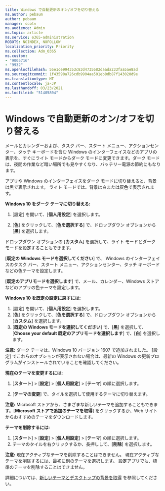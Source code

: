 ```yaml
---
title: Windows で自動更新のオン/オフを切り替える
ms.author: pebaum
author: pebaum
manager: scotv
ms.audience: Admin
ms.topic: article
ms.service: o365-administration
ROBOTS: NOINDEX, NOFOLLOW
localization_priority: Priority
ms.collection: Adm_O365
ms.custom:
- "9005716"
- "9932"
ms.openlocfilehash: 56e1ce994353c83d4735682daada233faa5ae8ad
ms.sourcegitcommit: 1f43598a726cdb9904aa501eb8db87f143020d9e
ms.translationtype: HT
ms.contentlocale: ja-JP
ms.lasthandoff: 03/23/2021
ms.locfileid: "51405804"
---
```

# <a name="turn-on-and-off-automatic-updates-in-windows"></a>Windows で自動更新のオン/オフを切り替える

メールとカレンダーおよび、タスク バー、スタート メニュー、アクションセンター、タッチ キーボードを含む Windows のインターフェイスなどのアプリの表示を、すぐにライト モードからダーク モードに変更できます。ダーク モードは、夜間の作業など暗い場所でも見やすくなり、バッテリー電源の節約にもなります。  

アプリや Windows のインターフェイスをダーク モードに切り替えると、背景は黒で表示されます。 ライト モードでは、背景は白または灰色で表示されます。
 
**Windows 10 をダーク テーマに切り替える:**

1. [設定] を開いて、[**個人用設定**] を選択します。
  
1. [**色**] をクリックして、[**色を選択する**] で、ドロップダウン オプションから [**黒**] を選択します。

ドロップダウン オプションの [**カスタム**] を選択して、ライト モードとダーク モードを設定することもできます。

[**既定の Windows モードを選択してください**] で、 Windows のインターフェイスのタスク バー、スタート メニュー、アクションセンター、タッチ キーボードなどの色テーマを設定します。  

[**既定のアプリモードを選択します**] で、メール、カレンダー、Windows ストアなどのアプリの色テーマを設定します。
 
**Windows 10 を既定の設定に戻すには:**

1. [設定] を開いて、[**個人用設定**] を選択します。  
1. [**色**] をクリックして、[**色を選択する**] で、ドロップダウン オプションから [**カスタム**] を選択します。  
1. [**既定の Windows モードを選択してください**] で、[**黒**] を選択して、[**Choose your default 既定のアプリモードを選択します**] で、[**白**] を選択します。

**注意:** ダーク テーマは、Windows 10 バージョン 1607 で追加されました。 [設定] でこれらのオプションが表示されない場合は、最新の Windows の更新プログラムがインストールされていることを確認してください。

**現在のテーマを変更するには:**

1. [**スタート**]  >  [**設定**]  >  [**個人用設定**]  >  [**テーマ**] の順に選択します。  

1. [**テーマの変更**] で、タイルを選択して使用するテーマに切り替えます。 

**注意:** Microsoft ストアから、さまざまな新しいテーマを追加することもできます。[**Microsoft ストアで追加のテーマを取得**] をクリックするか、Web サイトからおすすめのテーマをダウンロードします。

**テーマを削除するには:**

1. [**スタート**]  >  [**設定**]  >  [**個人用設定**]  >  [**テーマ**] の順に選択します。 
1. テーマのタイルを右クリックするか、長押しして、[**削除**] を選択します。 

**注意:** 現在アクティブなテーマを削除することはできません。 現在アクティブなテーマを削除するには、最初に別のテーマを選択します。 設定アプリでも、標準のテーマを削除することはできません。

詳細については、[新しいテーマとデスクトップの背景を取得](https://support.microsoft.com/windows/get-new-themes-and-desktop-backgrounds-09e3e0a6-02e3-5ecd-22a1-5d048e3cb0d3) を参照してください。

